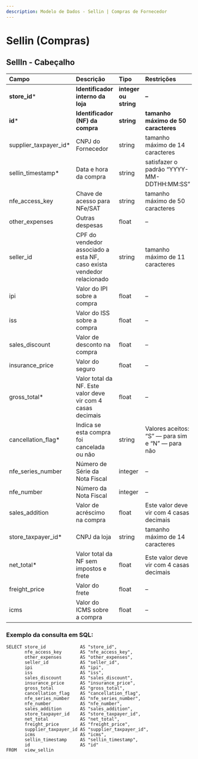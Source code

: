 ```yaml
---
description: Modelo de Dados - Sellin | Compras de Fornecedor
---
```


# Sellin \(Compras\)

## SellIn - Cabeçalho  <a id="sellin---cabe&#xE7;alho"></a>

| Campo | Descrição | Tipo | Restrições | Exemplo |
| :--- | :--- | :--- | :--- | :--- |
| **store\_id**\* | **Identificador interno da loja** | **integer ou string** | **–** | **1** |
| **id**\* | **Identificador \(NF\) da compra** | **string** | **tamanho máximo de 50 caracteres** | **“RCNTH345987”** |
| supplier\_taxpayer\_id\* | CNPJ do Fornecedor | string | tamanho máximo de 14 caracteres | “14463765000172” |
| sellin\_timestamp\* | Data e hora da compra | string | satisfazer o padrão “YYYY-MM-DDTHH:MM:SS” | “2017-08-20T14:55:08” |
| nfe\_access\_key | Chave de acesso para NFe/SAT | string | tamanho máximo de 50 caracteres | “NFe31170901704848000164550020000018481058491134” |
| other\_expenses | Outras despesas | float | – | 1.99 |
| seller\_id | CPF do vendedor associado a esta NF, caso exista vendedor relacionado | string | tamanho máximo de 11 caracteres | “RCNTH345987” |
| ipi | Valor do IPI sobre a compra | float | – | 1.87 |
| iss | Valor do ISS sobre a compra | float | – | 1.01 |
| sales\_discount | Valor de desconto na compra | float | – | 5.99 |
| insurance\_price | Valor do seguro | float | – | 2.0 |
| gross\_total\* | Valor total da NF. Este valor deve vir com 4 casas decimais | float | – | 5.99 |
| cancellation\_flag\* | Indica se esta compra foi cancelada ou não | string | Valores aceitos: “S” — para sim e “N” — para não | “S” |
| nfe\_series\_number | Número de Série da Nota Fiscal | integer | – | 1 |
| nfe\_number | Número da Nota Fiscal | integer | – | 1267232 |
| sales\_addition | Valor de acréscimo na compra | float | Este valor deve vir com 4 casas decimais | 4.55 |
| store\_taxpayer\_id\* | CNPJ da loja | string | tamanho máximo de 14 caracteres | “14463765000100” |
| net\_total\* | Valor total da NF sem impostos e frete | float | Este valor deve vir com 4 casas decimais | 4.99 |
| freight\_price | Valor do frete | float | – | 1.0 |
| icms | Valor do ICMS sobre a compra | float | – | 2.9 |

### Exemplo da consulta em SQL:

```text
SELECT store_id             AS "store_id", 
       nfe_access_key       AS "nfe_access_key", 
       other_expenses       AS "other_expenses", 
       seller_id            AS "seller_id", 
       ipi                  AS "ipi", 
       iss                  AS "iss", 
       sales_discount       AS "sales_discount", 
       insurance_price      AS "insurance_price", 
       gross_total          AS "gross_total", 
       cancellation_flag    AS "cancellation_flag", 
       nfe_series_number    AS "nfe_series_number", 
       nfe_number           AS "nfe_number", 
       sales_addition       AS "sales_addition", 
       store_taxpayer_id    AS "store_taxpayer_id", 
       net_total            AS "net_total", 
       freight_price        AS "freight_price", 
       supplier_taxpayer_id AS "supplier_taxpayer_id", 
       icms                 AS "icms", 
       sellin_timestamp     AS "sellin_timestamp", 
       id                   AS "id" 
FROM   view_sellin
```

<!--stackedit_data:
eyJoaXN0b3J5IjpbLTkzNzAyODg3NF19
-->